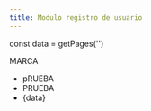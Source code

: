 ```yaml
---
title: Modulo registro de usuario
---
```

const data = getPages('')

MARCA

* pRUEBA
* PRUEBA
* {data}
